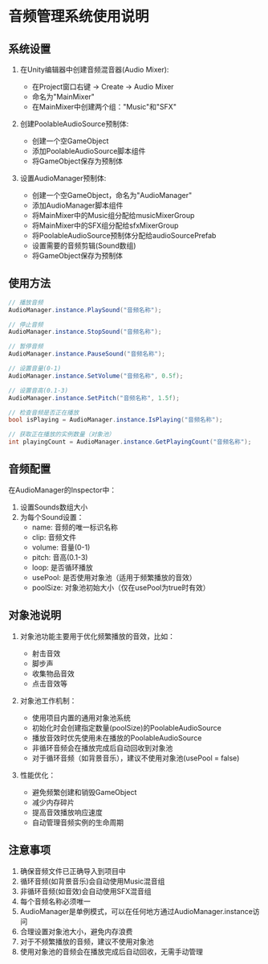 # 音频管理系统使用说明

## 系统设置
1. 在Unity编辑器中创建音频混音器(Audio Mixer):
   - 在Project窗口右键 -> Create -> Audio Mixer
   - 命名为"MainMixer"
   - 在MainMixer中创建两个组："Music"和"SFX"

2. 创建PoolableAudioSource预制体:
   - 创建一个空GameObject
   - 添加PoolableAudioSource脚本组件
   - 将GameObject保存为预制体

3. 设置AudioManager预制体:
   - 创建一个空GameObject，命名为"AudioManager"
   - 添加AudioManager脚本组件
   - 将MainMixer中的Music组分配给musicMixerGroup
   - 将MainMixer中的SFX组分配给sfxMixerGroup
   - 将PoolableAudioSource预制体分配给audioSourcePrefab
   - 设置需要的音频剪辑(Sound数组)
   - 将GameObject保存为预制体

## 使用方法
```csharp
// 播放音频
AudioManager.instance.PlaySound("音频名称");

// 停止音频
AudioManager.instance.StopSound("音频名称");

// 暂停音频
AudioManager.instance.PauseSound("音频名称");

// 设置音量(0-1)
AudioManager.instance.SetVolume("音频名称", 0.5f);

// 设置音高(0.1-3)
AudioManager.instance.SetPitch("音频名称", 1.5f);

// 检查音频是否正在播放
bool isPlaying = AudioManager.instance.IsPlaying("音频名称");

// 获取正在播放的实例数量（对象池）
int playingCount = AudioManager.instance.GetPlayingCount("音频名称");
```

## 音频配置
在AudioManager的Inspector中：
1. 设置Sounds数组大小
2. 为每个Sound设置：
   - name: 音频的唯一标识名称
   - clip: 音频文件
   - volume: 音量(0-1)
   - pitch: 音高(0.1-3)
   - loop: 是否循环播放
   - usePool: 是否使用对象池（适用于频繁播放的音效）
   - poolSize: 对象池初始大小（仅在usePool为true时有效）

## 对象池说明
1. 对象池功能主要用于优化频繁播放的音效，比如：
   - 射击音效
   - 脚步声
   - 收集物品音效
   - 点击音效等

2. 对象池工作机制：
   - 使用项目内置的通用对象池系统
   - 初始化时会创建指定数量(poolSize)的PoolableAudioSource
   - 播放音效时优先使用未在播放的PoolableAudioSource
   - 非循环音频会在播放完成后自动回收到对象池
   - 对于循环音频（如背景音乐），建议不使用对象池(usePool = false)

3. 性能优化：
   - 避免频繁创建和销毁GameObject
   - 减少内存碎片
   - 提高音效播放响应速度
   - 自动管理音频实例的生命周期

## 注意事项
1. 确保音频文件已正确导入到项目中
2. 循环音频(如背景音乐)会自动使用Music混音组
3. 非循环音频(如音效)会自动使用SFX混音组
4. 每个音频名称必须唯一
5. AudioManager是单例模式，可以在任何地方通过AudioManager.instance访问
6. 合理设置对象池大小，避免内存浪费
7. 对于不频繁播放的音频，建议不使用对象池
8. 使用对象池的音频会在播放完成后自动回收，无需手动管理 